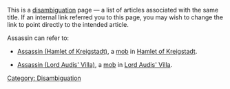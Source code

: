 This is a [disambiguation](:Category:_Disambiguation "wikilink") page —
a list of articles associated with the same title. If an internal link
referred you to this page, you may wish to change the link to point
directly to the intended article.

Assassin can refer to:

-   [Assassin (Hamlet of
    Kreigstadt)](Assassin_(Hamlet_of_Kreigstadt) "wikilink"), a
    [mob](:Category:_Mobs "wikilink") in [Hamlet of
    Kreigstadt](:Category:_Hamlet_Of_Kreigstadt "wikilink").

<!-- -->

-   [Assassin (Lord Audis'
    Villa)](Assassin_(Lord_Audis'_Villa) "wikilink"), a
    [mob](:Category:_Mobs "wikilink") in [Lord Audis'
    Villa](:Category:_Lord_Audis'_Villa "wikilink").

[Category: Disambiguation](Category:_Disambiguation "wikilink")
